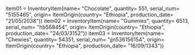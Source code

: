 item01 = InventoryItem(name= "Chocolate",
                       quantity= 551,
                       serial_num= "5155465",
                       origin= ItemOrigin(country= "Ethiopia",
                                           production_date= "21/05/2038"))
item02 = InventoryItem(name= "Gummies",
                       quantity= 6513,
                       serial_num= "hb568454",
                       origin= ItemOrigin(country= "Ethiopia",
                                          production_date= "24/03/3152"))
item03 = InventoryItem(name= "Chewies",
                       quantity= 54351,
                       serial_num= "jjn536156154",
                       origin= ItemOrigin(country= "Ethiopia",
                                          production_date= "16/09/1343"))
